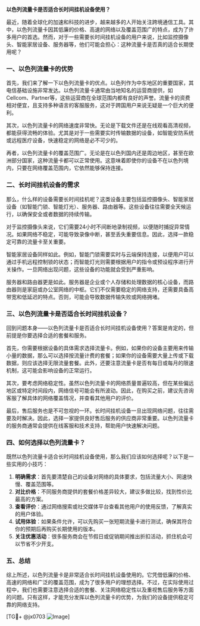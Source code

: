 **以色列流量卡是否适合长时间挂机设备使用？**

最近，随着全球化的加速和科技的进步，越来越多的人开始关注跨境通信工具。其中，以色列流量卡因其低廉的价格、高速的网络以及覆盖范围广的特点，成为了许多用户的首选。然而，对于一些需要长时间挂机设备的用户来说，比如监控摄像头、智能家居设备、服务器等，他们可能会担心：这种流量卡是否真的适合长期使用呢？

### 一、以色列流量卡的优势

首先，我们来了解一下以色列流量卡的优点。以色列作为中东地区的重要国家，其电信基础设施非常发达。以色列流量卡通常由当地知名的运营商提供，如Cellcom、Partner等，这些运营商在全球范围内都有良好的声誉。流量卡的资费相对便宜，且支持多种语言的客服服务，这对于跨国用户来说无疑是一个巨大的便利。

其次，以色列流量卡的网络速度非常快。无论是下载文件还是在线观看高清视频，都能获得流畅的体验。尤其是对于一些需要实时传输数据的设备，如智能安防系统或远程医疗设备，快速稳定的网络是必不可少的。

再者，以色列流量卡的覆盖范围广。无论是在以色列国内还是周边地区，甚至在欧洲部分国家，这种流量卡都可以正常使用。这意味着即使你的设备不在以色列境内，只要在网络覆盖范围内，它依然能够保持连接。

### 二、长时间挂机设备的需求

那么，什么样的设备需要长时间挂机呢？这类设备主要包括监控摄像头、智能家居设备（如智能门锁、智能灯光）、服务器、路由器等。这些设备往往需要全天候运行，以确保安全或者数据的持续传输。

对于监控摄像头来说，它们需要24小时不间断地录制视频，以便随时捕捉异常情况。如果网络不稳定，可能导致录像中断，甚至丢失重要信息。因此，选择一款稳定可靠的流量卡至关重要。

智能家居设备同样如此。例如，智能门锁需要实时与云端保持连接，以便用户可以通过手机远程控制锁的状态；而智能灯光则需要根据用户的指令或预设程序进行开关操作。一旦网络出现问题，这些设备的功能就会受到严重影响。

服务器和路由器更是如此。服务器是企业或个人存储和处理数据的核心设备，而路由器则是家庭或办公室网络的中枢。它们不仅需要稳定的网络支持，还需要具备高带宽和低延迟的特点。否则，可能会导致数据传输失败或网络拥堵。

### 三、以色列流量卡是否适合长时间挂机设备？

回到问题本身——以色列流量卡是否适合长时间挂机设备使用？答案是肯定的，但前提是你要选择合适的套餐和服务。

首先，你需要根据设备的具体需求选择流量卡。例如，如果你的设备主要用来传输小量的数据，那么可以选择按流量计费的套餐；如果你的设备需要大量上传或下载数据，则应该选择无限流量套餐。此外，还要注意流量卡是否有每日或每月的限速机制，这可能会影响设备的正常运行。

其次，要考虑网络稳定性。虽然以色列流量卡的网络质量普遍较高，但在某些偏远地区或特定时间段内，网络信号可能会有所波动。因此，在购买之前，建议先咨询客服了解具体的网络覆盖情况，并查看其他用户的评价。

最后，售后服务也是不可忽视的一环。长时间挂机设备一旦出现网络问题，往往需要及时解决。因此，选择一家提供良好售后服务的供应商非常重要。以色列流量卡的服务商通常会提供在线客服和技术支持，帮助用户快速解决问题。

### 四、如何选择以色列流量卡？

既然以色列流量卡适合长时间挂机设备使用，那么我们应该如何选择呢？以下是一些实用的小技巧：

1. **明确需求**：首先要清楚自己的设备对网络的具体要求，包括流量大小、网速快慢、覆盖范围等。
2. **对比价格**：不同服务商提供的套餐价格差异较大，建议多做比较，找到性价比最高的方案。
3. **查看评价**：通过网络搜索或社交媒体平台查看其他用户的使用反馈，了解真实的用户体验。
4. **试用体验**：如果条件允许，可以先购买一张短期流量卡进行测试，确保其符合你的预期后再购买长期使用的版本。
5. **关注优惠活动**：很多服务商会在节假日或促销期间推出折扣活动，抓住机会可以节省不少开支。

### 五、总结

综上所述，以色列流量卡是非常适合长时间挂机设备使用的。它凭借低廉的价格、高速的网络和广泛的覆盖范围，成为了很多用户的理想选择。不过，在实际使用过程中，我们也需要注意选择合适的套餐、关注网络稳定性以及重视售后服务等方面的问题。只有这样，才能充分发挥以色列流量卡的优势，为我们的设备提供稳定可靠的网络支持。

[TG💪+ @jx0703 ![Image](https://github.com/user-attachments/assets/dbca1d08-cadb-493c-b0ec-ad6f7a83f270)]